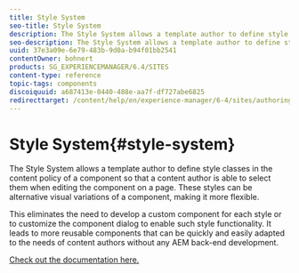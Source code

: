 ```yaml
---
title: Style System
seo-title: Style System
description: The Style System allows a template author to define style classes in the content policy of a component so that a content author is able to select them when editing the component on a page. This leads to more reusable components that can be quickly and easily adapted to the needs of content authors without any AEM back-end development.
seo-description: The Style System allows a template author to define style classes in the content policy of a component so that a content author is able to select them when editing the component on a page. This leads to more reusable components that can be quickly and easily adapted to the needs of content authors without any AEM back-end development.
uuid: 37e3a09e-6e79-483b-9d0a-b94f01bb2541
contentOwner: bohnert
products: SG_EXPERIENCEMANAGER/6.4/SITES
content-type: reference
topic-tags: components
discoiquuid: a687413e-0440-488e-aa7f-df727abe6825
redirecttarget: /content/help/en/experience-manager/6-4/sites/authoring/using/style-system.html
---
```


# Style System{#style-system}

The Style System allows a template author to define style classes in the content policy of a component so that a content author is able to select them when editing the component on a page. These styles can be alternative visual variations of a component, making it more flexible.

This eliminates the need to develop a custom component for each style or to customize the component dialog to enable such style functionality. It leads to more reusable components that can be quickly and easily adapted to the needs of content authors without any AEM back-end development.

[Check out the documentation here.](/help/sites/authoring/using/style-system.md)  

